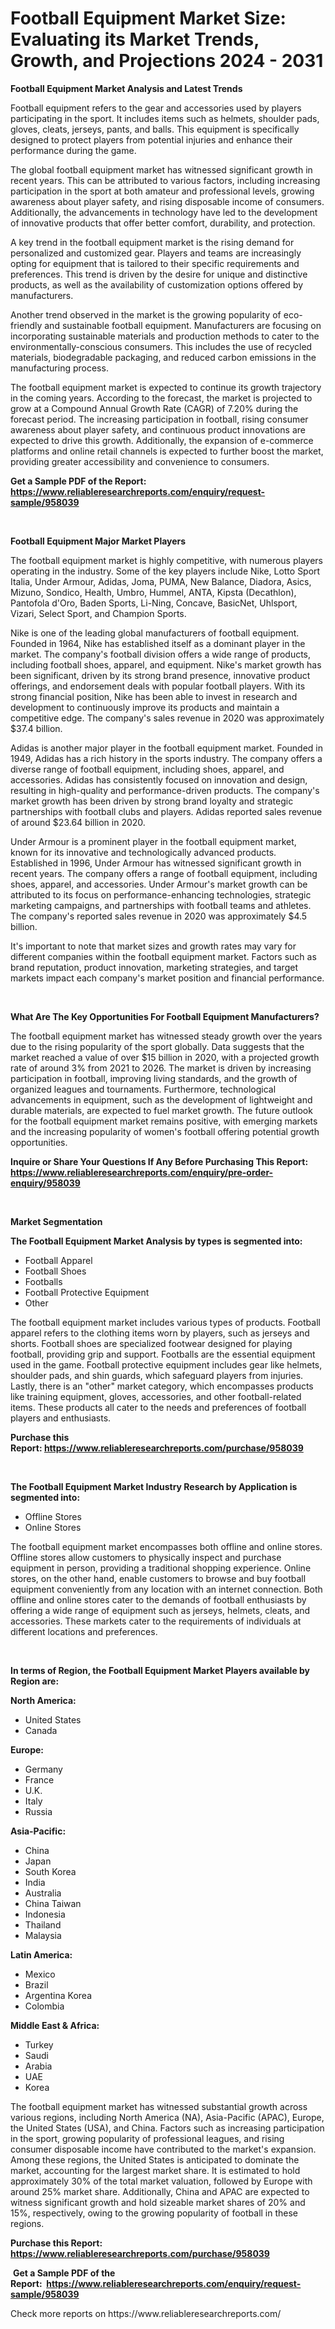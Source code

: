 <p><h1>Football Equipment Market Size: Evaluating its Market Trends, Growth, and Projections 2024 - 2031</h1></p><p><strong>Football Equipment Market Analysis and Latest Trends</strong></p>
<p><p>Football equipment refers to the gear and accessories used by players participating in the sport. It includes items such as helmets, shoulder pads, gloves, cleats, jerseys, pants, and balls. This equipment is specifically designed to protect players from potential injuries and enhance their performance during the game.</p><p>The global football equipment market has witnessed significant growth in recent years. This can be attributed to various factors, including increasing participation in the sport at both amateur and professional levels, growing awareness about player safety, and rising disposable income of consumers. Additionally, the advancements in technology have led to the development of innovative products that offer better comfort, durability, and protection.</p><p>A key trend in the football equipment market is the rising demand for personalized and customized gear. Players and teams are increasingly opting for equipment that is tailored to their specific requirements and preferences. This trend is driven by the desire for unique and distinctive products, as well as the availability of customization options offered by manufacturers.</p><p>Another trend observed in the market is the growing popularity of eco-friendly and sustainable football equipment. Manufacturers are focusing on incorporating sustainable materials and production methods to cater to the environmentally-conscious consumers. This includes the use of recycled materials, biodegradable packaging, and reduced carbon emissions in the manufacturing process.</p><p>The football equipment market is expected to continue its growth trajectory in the coming years. According to the forecast, the market is projected to grow at a Compound Annual Growth Rate (CAGR) of 7.20% during the forecast period. The increasing participation in football, rising consumer awareness about player safety, and continuous product innovations are expected to drive this growth. Additionally, the expansion of e-commerce platforms and online retail channels is expected to further boost the market, providing greater accessibility and convenience to consumers.</p></p>
<p><strong>Get a Sample PDF of the Report:&nbsp; <a href="https://www.reliableresearchreports.com/enquiry/request-sample/958039">https://www.reliableresearchreports.com/enquiry/request-sample/958039</a></strong></p>
<p>&nbsp;</p>
<p><strong>Football Equipment Major Market Players</strong></p>
<p><p>The football equipment market is highly competitive, with numerous players operating in the industry. Some of the key players include Nike, Lotto Sport Italia, Under Armour, Adidas, Joma, PUMA, New Balance, Diadora, Asics, Mizuno, Sondico, Health, Umbro, Hummel, ANTA, Kipsta (Decathlon), Pantofola d'Oro, Baden Sports, Li-Ning, Concave, BasicNet, Uhlsport, Vizari, Select Sport, and Champion Sports.</p><p>Nike is one of the leading global manufacturers of football equipment. Founded in 1964, Nike has established itself as a dominant player in the market. The company's football division offers a wide range of products, including football shoes, apparel, and equipment. Nike's market growth has been significant, driven by its strong brand presence, innovative product offerings, and endorsement deals with popular football players. With its strong financial position, Nike has been able to invest in research and development to continuously improve its products and maintain a competitive edge. The company's sales revenue in 2020 was approximately $37.4 billion.</p><p>Adidas is another major player in the football equipment market. Founded in 1949, Adidas has a rich history in the sports industry. The company offers a diverse range of football equipment, including shoes, apparel, and accessories. Adidas has consistently focused on innovation and design, resulting in high-quality and performance-driven products. The company's market growth has been driven by strong brand loyalty and strategic partnerships with football clubs and players. Adidas reported sales revenue of around $23.64 billion in 2020.</p><p>Under Armour is a prominent player in the football equipment market, known for its innovative and technologically advanced products. Established in 1996, Under Armour has witnessed significant growth in recent years. The company offers a range of football equipment, including shoes, apparel, and accessories. Under Armour's market growth can be attributed to its focus on performance-enhancing technologies, strategic marketing campaigns, and partnerships with football teams and athletes. The company's reported sales revenue in 2020 was approximately $4.5 billion.</p><p>It's important to note that market sizes and growth rates may vary for different companies within the football equipment market. Factors such as brand reputation, product innovation, marketing strategies, and target markets impact each company's market position and financial performance.</p></p>
<p>&nbsp;</p>
<p><strong>What Are The Key Opportunities For Football Equipment Manufacturers?</strong></p>
<p><p>The football equipment market has witnessed steady growth over the years due to the rising popularity of the sport globally. Data suggests that the market reached a value of over $15 billion in 2020, with a projected growth rate of around 3% from 2021 to 2026. The market is driven by increasing participation in football, improving living standards, and the growth of organized leagues and tournaments. Furthermore, technological advancements in equipment, such as the development of lightweight and durable materials, are expected to fuel market growth. The future outlook for the football equipment market remains positive, with emerging markets and the increasing popularity of women's football offering potential growth opportunities.</p></p>
<p><strong>Inquire or Share Your Questions If Any Before Purchasing This Report: <a href="https://www.reliableresearchreports.com/enquiry/pre-order-enquiry/958039">https://www.reliableresearchreports.com/enquiry/pre-order-enquiry/958039</a></strong></p>
<p>&nbsp;</p>
<p><strong>Market Segmentation</strong></p>
<p><strong>The Football Equipment Market Analysis by types is segmented into:</strong></p>
<p><ul><li>Football Apparel</li><li>Football Shoes</li><li>Footballs</li><li>Football Protective Equipment</li><li>Other</li></ul></p>
<p><p>The football equipment market includes various types of products. Football apparel refers to the clothing items worn by players, such as jerseys and shorts. Football shoes are specialized footwear designed for playing football, providing grip and support. Footballs are the essential equipment used in the game. Football protective equipment includes gear like helmets, shoulder pads, and shin guards, which safeguard players from injuries. Lastly, there is an "other" market category, which encompasses products like training equipment, gloves, accessories, and other football-related items. These products all cater to the needs and preferences of football players and enthusiasts.</p></p>
<p><strong>Purchase this Report:&nbsp;<a href="https://www.reliableresearchreports.com/purchase/958039">https://www.reliableresearchreports.com/purchase/958039</a></strong></p>
<p>&nbsp;</p>
<p><strong>The Football Equipment Market Industry Research by Application is segmented into:</strong></p>
<p><ul><li>Offline Stores</li><li>Online Stores</li></ul></p>
<p><p>The football equipment market encompasses both offline and online stores. Offline stores allow customers to physically inspect and purchase equipment in person, providing a traditional shopping experience. Online stores, on the other hand, enable customers to browse and buy football equipment conveniently from any location with an internet connection. Both offline and online stores cater to the demands of football enthusiasts by offering a wide range of equipment such as jerseys, helmets, cleats, and accessories. These markets cater to the requirements of individuals at different locations and preferences.</p></p>
<p>&nbsp;</p>
<p><strong>In terms of Region, the Football Equipment Market Players available by Region are:</strong></p>
<p>
    <p> <strong> North America: </strong>
        <ul>
            <li>United States</li>
            <li>Canada</li>
        </ul>
        </p> 
    <p> <strong> Europe: </strong>
        <ul>
            <li>Germany</li>
            <li>France</li>
            <li>U.K.</li>
            <li>Italy</li>
            <li>Russia</li>
        </ul>
        </p> 
    <p> <strong> Asia-Pacific: </strong>
        <ul>
            <li>China</li>
            <li>Japan</li>
            <li>South Korea</li>
            <li>India</li>
            <li>Australia</li>
            <li>China Taiwan</li>
            <li>Indonesia</li>
            <li>Thailand</li>
            <li>Malaysia</li>
        </ul>
        </p> 
    <p> <strong> Latin America: </strong>
        <ul>
            <li>Mexico</li>
            <li>Brazil</li>
            <li>Argentina Korea</li>
            <li>Colombia</li>
        </ul>
        </p> 
    <p> <strong> Middle East & Africa: </strong>
        <ul>
            <li>Turkey</li>
            <li>Saudi</li>
            <li>Arabia</li>
            <li>UAE</li>
            <li>Korea</li>
        </ul>
    </p>
    </p>
<p><p>The football equipment market has witnessed substantial growth across various regions, including North America (NA), Asia-Pacific (APAC), Europe, the United States (USA), and China. Factors such as increasing participation in the sport, growing popularity of professional leagues, and rising consumer disposable income have contributed to the market's expansion. Among these regions, the United States is anticipated to dominate the market, accounting for the largest market share. It is estimated to hold approximately 30% of the total market valuation, followed by Europe with around 25% market share. Additionally, China and APAC are expected to witness significant growth and hold sizeable market shares of 20% and 15%, respectively, owing to the growing popularity of football in these regions.</p></p>
<p><strong>Purchase this Report: <a href="https://www.reliableresearchreports.com/purchase/958039">https://www.reliableresearchreports.com/purchase/958039</a></strong></p>
<p>&nbsp;<strong>Get a Sample PDF of the Report:&nbsp;&nbsp;<a href="https://www.reliableresearchreports.com/enquiry/request-sample/958039">https://www.reliableresearchreports.com/enquiry/request-sample/958039</a></strong></p>
<p><strong></strong></p>
<p>Check more reports on https://www.reliableresearchreports.com/</p>